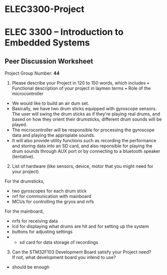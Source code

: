 # ELEC3300-Project

# ELEC 3300 – Introduction to Embedded Systems
## Peer Discussion Worksheet

Project Group Number: **44**
1.	Please describe your Project in 120 to 150 words, which includes 
•	Functional description of your project in laymen terms
•	Role of the microcontroller

- We would like to build an air dum set.
- Basically, we have two drum sticks equipped with gyroscope sensors. The user will swing the drum sticks as if they're playing real drums, and based on how they orient their drumsticks, different drum sounds will be played.
- The microcontroller will be responsible for processing the gyroscope data and playing the appropiate sounds.
- It will also provide utility functions such as recording the performance and storing data into an SD card, and also reponsible for playing the drum sounds through AUX port or by connecting to a bluetooth speaker (tentative).

2.	List of hardware (like sensors, device, motor that you might need for your project)

For the drumsticks,
- two gyroscopes for each drum stick
- nrf for communication with mainboard
- MCUs for controlling the gryos and nrfs

For the mainboard,
- nrfs for receiving data
- lcd for displaying what drums are hit and for setting up the system
- buttons for adjusting settings
- - sd card for data storage of recordings

3.	Can the STM32F103 Development Board satisfy your Project need?  
If not, what development board you intend to use? 

- should be enough


